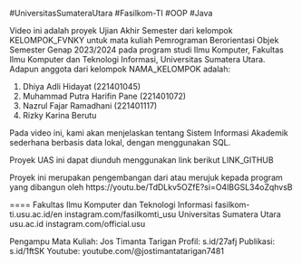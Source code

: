 #UniversitasSumateraUtara #Fasilkom-TI #OOP #Java 

Video ini adalah proyek Ujian Akhir Semester dari kelompok KELOMPOK_FVNKY untuk mata kuliah Pemrograman Berorientasi Objek Semester Genap 2023/2024 pada program studi Ilmu Komputer, Fakultas Ilmu Komputer dan Teknologi Informasi, Universitas Sumatera Utara.
Adapun anggota dari kelompok NAMA_KELOMPOK adalah:

1. Dhiya Adli Hidayat (221401045)
2. Muhammad Putra Harifin Pane (221401072) 
3. Nazrul Fajar Ramadhani (221401117)
4. Rizky Karina Berutu

Pada video ini, kami akan menjelaskan tentang Sistem Informasi Akademik sederhana berbasis data lokal, dengan menggunakan SQL.

Proyek UAS ini dapat diunduh menggunakan link berikut LINK_GITHUB 

<p>Proyek ini merupakan pengembangan dari atau merujuk kepada program yang dibangun oleh https://youtu.be/TdDLkv5OZfE?si=O4lBGSL34oZqhvsB</p>
 ==== 
Fakultas Ilmu Komputer dan Teknologi Informasi
fasilkom-ti.usu.ac.id/en 
instagram.com/fasilkomti_usu 
Universitas Sumatera Utara
usu.ac.id
instagram.com/official.usu

Pengampu Mata Kuliah: Jos Timanta Tarigan
Profil: s.id/27afj
Publikasi: s.id/1ftSK
Youtube: youtube.com/@jostimantatarigan7481
